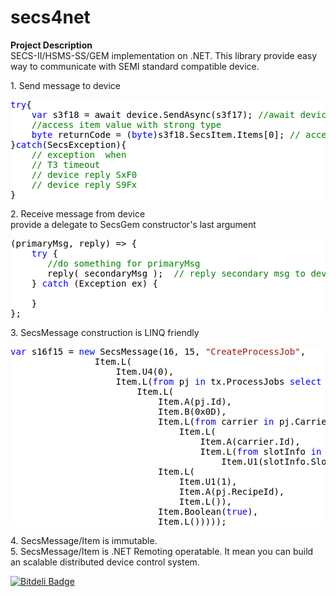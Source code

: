 # secs4net

**Project Description**  
SECS-II/HSMS-SS/GEM implementation on .NET. This library provide easy way to communicate with SEMI standard compatible device.  

1\. Send message to device

<div style="color: black; background-color: white;">

<pre><span style="color: blue;">try</span>{
    <span style="color: blue;">var</span> s3f18 = await device.SendAsync(s3f17); <span style="color: green;">//await device's reply secondary message</span>
    <span style="color: green;">//access item value with strong type</span>
    <span style="color: blue;">byte</span> returnCode = (<span style="color: blue;">byte</span>)s3f18.SecsItem.Items[0]; <span style="color: green;">// access item value. Equal to s3f18.SecsItem.Items[0].Value<byte>()</span>
}<span style="color: blue;">catch</span>(SecsException){
    <span style="color: green;">// exception  when</span>
    <span style="color: green;">// T3 timeout</span>
    <span style="color: green;">// device reply SxF0</span>
    <span style="color: green;">// device reply S9Fx</span>
}
</pre>

</div>

2\. Receive message from device  
provide a delegate to SecsGem constructor's last argument

<div style="color: black; background-color: white;">

<pre>(primaryMsg, reply) => {
    <span style="color: blue;">try</span> {
       <span style="color: green;">//do something for primaryMsg</span>
       reply( secondaryMsg );  <span style="color: green;">// reply secondary msg to device</span>
    } <span style="color: blue;">catch</span> (Exception ex) {

    }
};
</pre>

</div>

3\. SecsMessage construction is LINQ friendly

<div style="color: black; background-color: white;">

<pre><span style="color: blue;">var</span> s16f15 = <span style="color: blue;">new</span> SecsMessage(16, 15, <span style="color: #a31515;">"CreateProcessJob"</span>,
                Item.L(
                    Item.U4(0),
                    Item.L(<span style="color: blue;">from</span> pj <span style="color: blue;">in</span> tx.ProcessJobs <span style="color: blue;">select</span>
                        Item.L(
                            Item.A(pj.Id),
                            Item.B(0x0D),
                            Item.L(<span style="color: blue;">from</span> carrier <span style="color: blue;">in</span> pj.Carriers <span style="color: blue;">select</span>
                                Item.L(
                                    Item.A(carrier.Id),
                                    Item.L(<span style="color: blue;">from</span> slotInfo <span style="color: blue;">in</span> carrier.SlotMap <span style="color: blue;">select</span>
                                        Item.U1(slotInfo.SlotNo)))),
                            Item.L(
                                Item.U1(1),
                                Item.A(pj.RecipeId),
                                Item.L()),
                            Item.Boolean(<span style="color: blue;">true</span>),
                            Item.L()))));
</pre>

</div>

4\. SecsMessage/Item is immutable.  
5\. SecsMessage/Item is .NET Remoting operatable. It mean you can build an scalable distributed device control system.


[![Bitdeli Badge](https://d2weczhvl823v0.cloudfront.net/mkjeff/secs4net/trend.png)](https://bitdeli.com/free "Bitdeli Badge")

